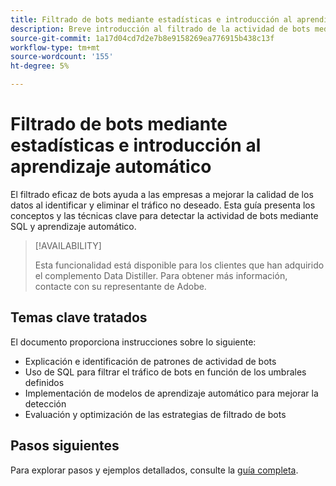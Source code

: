 ```yaml
---
title: Filtrado de bots mediante estadísticas e introducción al aprendizaje automático
description: Breve introducción al filtrado de la actividad de bots mediante técnicas de aprendizaje automático y SQL. Obtenga información acerca de la preparación de datos, la definición de umbral y la evaluación de modelos para mejorar la integridad de los datos y los análisis. Este documento de marcador de posición le dirige a una guía más completa.
source-git-commit: 1a17d04cd7d2e7b8e9158269ea776915b438c13f
workflow-type: tm+mt
source-wordcount: '155'
ht-degree: 5%

---
```


# Filtrado de bots mediante estadísticas e introducción al aprendizaje automático

El filtrado eficaz de bots ayuda a las empresas a mejorar la calidad de los datos al identificar y eliminar el tráfico no deseado. Esta guía presenta los conceptos y las técnicas clave para detectar la actividad de bots mediante SQL y aprendizaje automático.

>[!AVAILABILITY]
>
>Esta funcionalidad está disponible para los clientes que han adquirido el complemento Data Distiller. Para obtener más información, contacte con su representante de Adobe.

## Temas clave tratados

El documento proporciona instrucciones sobre lo siguiente:

- Explicación e identificación de patrones de actividad de bots
- Uso de SQL para filtrar el tráfico de bots en función de los umbrales definidos
- Implementación de modelos de aprendizaje automático para mejorar la detección
- Evaluación y optimización de las estrategias de filtrado de bots

## Pasos siguientes

Para explorar pasos y ejemplos detallados, consulte la [guía completa](../advanced-statistics/examples/statistics-and-ml-bot-filtering.md).
